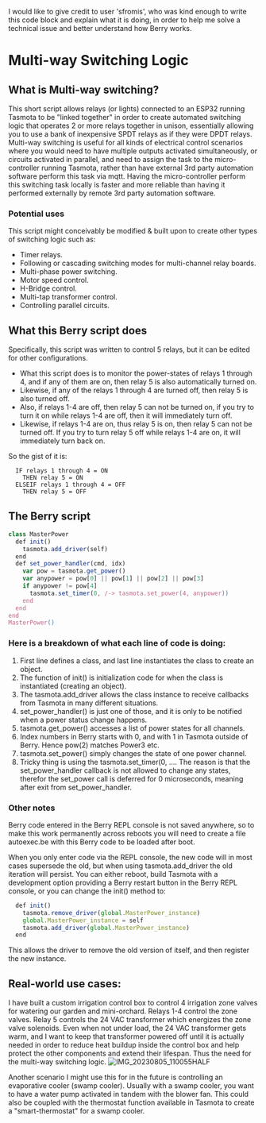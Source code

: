 I would like to give credit to user 'sfromis', who was kind enough to write this code block and explain what it is doing, in order to help me solve a technical issue and better understand how Berry works.

# Multi-way Switching Logic

## What is Multi-way switching?
This short script allows relays (or lights) connected to an ESP32 running Tasmota to be "linked together" in order to create automated switching logic that operates 2 or more relays together in unison, essentially allowing you to use a bank of inexpensive SPDT relays as if they were DPDT relays.
Multi-way switching is useful for all kinds of electrical control scenarios where you would need to have multiple outputs activated simultaneously, or circuits activated in parallel, and need to assign the task to the micro-controller running Tasmota, rather than have external 3rd party automation software perform this task via mqtt. Having the micro-controller perform this switching task locally is faster and more reliable than having it performed externally by remote 3rd party automation software. 

### Potential uses
This script might conceivably be modified & built upon to create other types of switching logic such as:
  * Timer relays.
  * Following or cascading switching modes for multi-channel relay boards.
  * Multi-phase power switching.
  * Motor speed control.
  * H-Bridge control.
  * Multi-tap transformer control.
  * Controlling parallel circuits.


## What this Berry script does
Specifically, this script was written to control 5 relays, but it can be edited for other configurations.
  * What this script does is to monitor the power-states of relays 1 through 4, and if any of them are on, then relay 5 is also automatically turned on.
  * Likewise, if any of the relays 1 through 4 are turned off, then relay 5 is also turned off.
  * Also, if relays 1-4 are off, then relay 5 can not be turned on, if you try to turn it on while relays 1-4 are off, then it will immediately turn off.
  * Likewise, if relays 1-4 are on, thus relay 5 is on, then relay 5 can not be turned off. If you try to turn relay 5 off while relays 1-4 are on, it will immediately turn back on.

So the gist of it is:
```
  IF relays 1 through 4 = ON
    THEN relay 5 = ON
  ELSEIF relays 1 through 4 = OFF
    THEN relay 5 = OFF
```

## The Berry script
```javascript
class MasterPower
  def init()
    tasmota.add_driver(self)
  end
  def set_power_handler(cmd, idx)
    var pow = tasmota.get_power()
    var anypower = pow[0] || pow[1] || pow[2] || pow[3]
    if anypower != pow[4]
      tasmota.set_timer(0, /-> tasmota.set_power(4, anypower))
    end
  end
end
MasterPower()
```
### Here is a breakdown of what each line of code is doing:
1. First line defines a class, and last line instantiates the class to create an object.
2. The function of init() is initialization code for when the class is instantiated (creating an object).
3. The tasmota.add_driver allows the class instance to receive callbacks from Tasmota in many different situations.
4. set_power_handler() is just one of those, and it is only to be notified when a power status change happens.
5. tasmota.get_power() accesses a list of power states for all channels.
6. Index numbers in Berry starts with 0, and with 1 in Tasmota outside of Berry. Hence pow(2) matches Power3 etc.
7. tasmota.set_power() simply changes the state of one power channel.
8. Tricky thing is using the tasmota.set_timer(0, .... The reason is that the set_power_handler callback is not allowed to change any states, therefor the set_power call is deferred for 0 microseconds, meaning after exit from set_power_handler.

### Other notes
Berry code entered in the Berry REPL console is not saved anywhere, so to make this work permanently across reboots you will need to create a file autoexec.be with this Berry code to be loaded after boot. 

When you only enter code via the REPL console, the new code will in most cases supersede the old, but when using tasmota.add_driver the old iteration will persist. You can either reboot, build Tasmota with a development option providing a Berry restart button in the Berry REPL console, or you can change the init() method to:
```javascript
  def init()
    tasmota.remove_driver(global.MasterPower_instance)
    global.MasterPower_instance = self
    tasmota.add_driver(global.MasterPower_instance)
  end
```
This allows the driver to remove the old version of itself, and then register the new instance.

## Real-world use cases:
I have built a custom irrigation control box to control 4 irrigation zone valves for watering our garden and mini-orchard.
Relays 1-4 control the zone valves.
Relay 5 controls the 24 VAC transformer which energizes the zone valve solenoids.
Even when not under load, the 24 VAC transformer gets warm, and I want to keep that transformer powered off until it is actually needed in order to reduce heat buildup inside the control box and help protect the other components and extend their lifespan. Thus the need for the multi-way switching logic.
![IMG_20230805_110055HALF](https://github.com/LucidEye/Berry_playground/assets/12551280/2a1d3379-43db-416a-99d9-0c8b31c4c603)


Another scenario I might use this for in the future is controlling an evaporative cooler (swamp cooler).
Usually with a swamp cooler, you want to have a water pump activated in tandem with the blower fan.
This could also be coupled with the thermostat function available in Tasmota to create a "smart-thermostat" for a swamp cooler.
